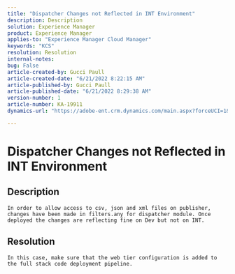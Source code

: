 ```yaml
---
title: "Dispatcher Changes not Reflected in INT Environment"
description: Description
solution: Experience Manager
product: Experience Manager
applies-to: "Experience Manager Cloud Manager"
keywords: "KCS"
resolution: Resolution
internal-notes: 
bug: False
article-created-by: Gucci Paull
article-created-date: "6/21/2022 8:22:15 AM"
article-published-by: Gucci Paull
article-published-date: "6/21/2022 8:29:38 AM"
version-number: 1
article-number: KA-19911
dynamics-url: "https://adobe-ent.crm.dynamics.com/main.aspx?forceUCI=1&pagetype=entityrecord&etn=knowledgearticle&id=0a385a3e-3bf1-ec11-bb3d-6045bd015716"

---
```

# Dispatcher Changes not Reflected in INT Environment

## Description


`In order to allow access to csv, json and xml files on publisher, changes have been made in filters.any for dispatcher module. Once deployed the changes are reflecting fine on Dev but not on INT.`


## Resolution


`In this case, make sure that the web tier configuration is added to the full stack code deployment pipeline.`
